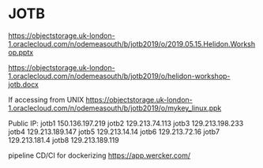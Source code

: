 # JOTB
https://objectstorage.uk-london-1.oraclecloud.com/n/odemeasouth/b/jotb2019/o/2019.05.15.Helidon.Workshop.pptx

https://objectstorage.uk-london-1.oraclecloud.com/n/odemeasouth/b/jotb2019/o/helidon-workshop-jotb.docx

If accessing from UNIX
https://objectstorage.uk-london-1.oraclecloud.com/n/odemeasouth/b/jotb2019/o/mykey_linux.ppk

Public IP:
jotb1 150.136.197.219
jotb2 129.213.74.113 
jotb3 129.213.198.233
jotb4 129.213.189.147
jotb5 129.213.14.14
jotb6 129.213.72.16
jotb7 129.213.181.4
jotb8 129.213.189.119

pipeline CD/CI for dockerizing
https://app.wercker.com/

